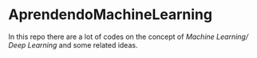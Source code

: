 # AprendendoMachineLearning
In this repo there are a lot of codes on the concept of *Machine Learning/ Deep Learning* and some related ideas. 
